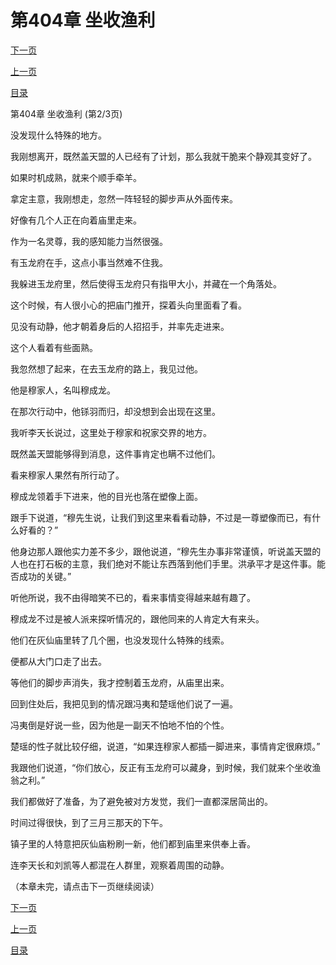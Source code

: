 <h1>第404章   坐收渔利</h1>
            <div><p><a href="./1211_%E7%AC%AC404%E7%AB%A0_%E5%9D%90%E6%94%B6%E6%B8%94%E5%88%A9.md">下一页</a></p><p><a href="./1209_%E7%AC%AC404%E7%AB%A0_%E5%9D%90%E6%94%B6%E6%B8%94%E5%88%A9.md">上一页</a></p><p><a href="../">目录</a></p></div>
            <div><p>第404章   坐收渔利 (第2/3页)</p><p>没发现什么特殊的地方。</p><p>我刚想离开，既然盖天盟的人已经有了计划，那么我就干脆来个静观其变好了。</p><p>如果时机成熟，就来个顺手牵羊。</p><p>拿定主意，我刚想走，忽然一阵轻轻的脚步声从外面传来。</p><p>好像有几个人正在向着庙里走来。</p><p>作为一名灵尊，我的感知能力当然很强。</p><p>有玉龙府在手，这点小事当然难不住我。</p><p>我躲进玉龙府里，然后使得玉龙府只有指甲大小，并藏在一个角落处。</p><p>这个时候，有人很小心的把庙门推开，探着头向里面看了看。</p><p>见没有动静，他才朝着身后的人招招手，并率先走进来。</p><p>这个人看着有些面熟。</p><p>我忽然想了起来，在去玉龙府的路上，我见过他。</p><p>他是穆家人，名叫穆成龙。</p><p>在那次行动中，他铩羽而归，却没想到会出现在这里。</p><p>我听李天长说过，这里处于穆家和祝家交界的地方。</p><p>既然盖天盟能够得到消息，这件事肯定也瞒不过他们。</p><p>看来穆家人果然有所行动了。</p><p>穆成龙领着手下进来，他的目光也落在塑像上面。</p><p>跟手下说道，“穆先生说，让我们到这里来看看动静，不过是一尊塑像而已，有什么好看的？”</p><p>他身边那人跟他实力差不多少，跟他说道，“穆先生办事非常谨慎，听说盖天盟的人也在打石板的主意，我们绝对不能让东西落到他们手里。洪承平才是这件事。能否成功的关键。”</p><p>听他所说，我不由得暗笑不已的，看来事情变得越来越有趣了。</p><p>穆成龙不过是被人派来探听情况的，跟他同来的人肯定大有来头。</p><p>他们在灰仙庙里转了几个圈，也没发现什么特殊的线索。</p><p>便都从大门口走了出去。</p><p>等他们的脚步声消失，我才控制着玉龙府，从庙里出来。</p><p>回到住处后，我把见到的情况跟冯夷和楚瑶他们说了一遍。</p><p>冯夷倒是好说一些，因为他是一副天不怕地不怕的个性。</p><p>楚瑶的性子就比较仔细，说道，“如果连穆家人都插一脚进来，事情肯定很麻烦。”</p><p>我跟他们说道，“你们放心，反正有玉龙府可以藏身，到时候，我们就来个坐收渔翁之利。”</p><p>我们都做好了准备，为了避免被对方发觉，我们一直都深居简出的。</p><p>时间过得很快，到了三月三那天的下午。</p><p>镇子里的人特意把灰仙庙粉刷一新，他们都到庙里来供奉上香。</p><p>连李天长和刘凯等人都混在人群里，观察着周围的动静。</p><p>（本章未完，请点击下一页继续阅读）</p></div>
            <div><p><a href="./1211_%E7%AC%AC404%E7%AB%A0_%E5%9D%90%E6%94%B6%E6%B8%94%E5%88%A9.md">下一页</a></p><p><a href="./1209_%E7%AC%AC404%E7%AB%A0_%E5%9D%90%E6%94%B6%E6%B8%94%E5%88%A9.md">上一页</a></p><p><a href="../">目录</a></p></div>